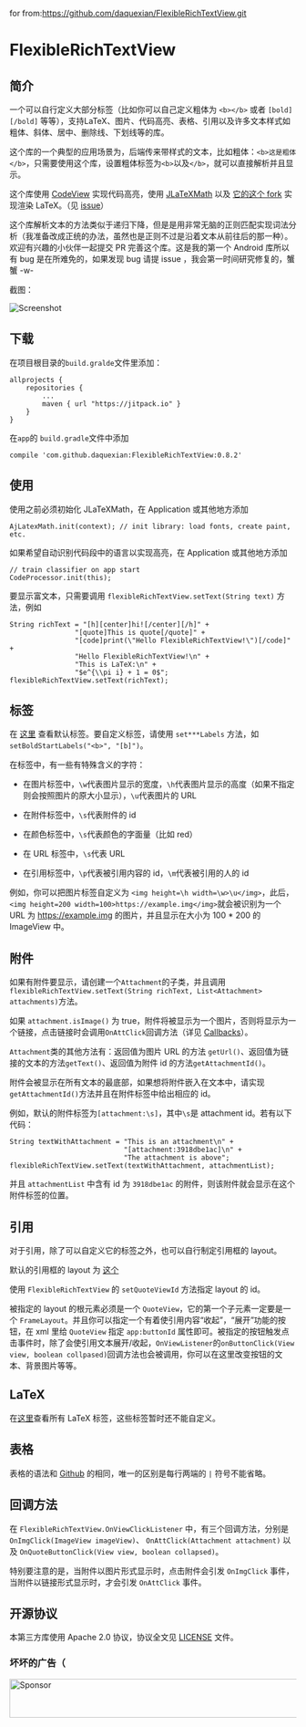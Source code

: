 
for from:https://github.com/daquexian/FlexibleRichTextView.git

# FlexibleRichTextView

## 简介

一个可以自行定义大部分标签（比如你可以自己定义粗体为 `<b></b>` 或者 `[bold][/bold]` 等等），支持LaTeX、图片、代码高亮、表格、引用以及许多文本样式如粗体、斜体、居中、删除线、下划线等的库。

这个库的一个典型的应用场景为，后端传来带样式的文本，比如粗体：`<b>这是粗体</b>`，只需要使用这个库，设置粗体标签为`<b>`以及`</b>`，就可以直接解析并且显示。

这个库使用 [CodeView](https://github.com/Softwee/codeview-android) 实现代码高亮，使用 [JLaTeXMath](https://github.com/mksmbrtsh/jlatexmath-android) 以及 [它的这个 fork](https://github.com/sixgodIT/JLaTexMath-andriod) 实现渲染 LaTeX。（见 [issue](https://github.com/daquexian/FlexibleRichTextView/issues/1)）

这个库解析文本的方法类似于递归下降，但是是用非常无脑的正则匹配实现词法分析（我准备改成正统的办法，虽然也是正则不过是沿着文本从前往后的那一种）。欢迎有兴趣的小伙伴一起提交 PR 完善这个库。这是我的第一个 Android 库所以有 bug 是在所难免的，如果发现 bug 请提 issue ，我会第一时间研究修复的，蟹蟹 -w-

截图：


![Screenshot](screencap.png)

## 下载

在项目根目录的`build.gralde`文件里添加：
```
allprojects {
    repositories {
        ...
        maven { url "https://jitpack.io" }
    }
}
```
在`app`的 `build.gradle`文件中添加
```
compile 'com.github.daquexian:FlexibleRichTextView:0.8.2'
```

## 使用

使用之前必须初始化 JLaTeXMath，在 Application 或其他地方添加
```
AjLatexMath.init(context); // init library: load fonts, create paint, etc.
```
如果希望自动识别代码段中的语言以实现高亮，在 Application 或其他地方添加
```
// train classifier on app start
CodeProcessor.init(this);
```
要显示富文本，只需要调用 `flexibleRichTextView.setText(String text)` 方法，例如
```
String richText = "[h][center]hi![/center][/h]" +
                "[quote]This is quote[/quote]" +
                "[code]print(\"Hello FlexibleRichTextView!\")[/code]" +
                "Hello FlexibleRichTextView!\n" +
                "This is LaTeX:\n" +
                "$e^{\\pi i} + 1 = 0$";
flexibleRichTextView.setText(richText);
```

## 标签

在 [这里](https://github.com/daquexian/FlexibleRichTextView/blob/master/library/src/main/java/com/daquexian/flexiblerichtextview/Tokenizer.java#L711) 查看默认标签。要自定义标签，请使用 `set***Labels` 方法，如 `setBoldStartLabels("<b>", "[b]")`。

在标签中，有一些有特殊含义的字符：
* 在图片标签中，`\w`代表图片显示的宽度，`\h`代表图片显示的高度（如果不指定则会按照图片的原大小显示），`\u`代表图片的 URL

* 在附件标签中，`\s`代表附件的 id

* 在颜色标签中，`\s`代表颜色的字面量（比如 red）

* 在 URL 标签中，`\s`代表 URL

* 在引用标签中，`\p`代表被引用内容的 id，`\m`代表被引用的人的 id

例如，你可以把图片标签自定义为 `<img height=\h width=\w>\u</img>`，此后，`<img height=200 width=100>https://example.img</img>`就会被识别为一个 URL 为 https://example.img 的图片，并且显示在大小为 100 * 200 的 ImageView 中。

## 附件

如果有附件要显示，请创建一个`Attachment`的子类，并且调用`flexibleRichTextView.setText(String richText, List<Attachment> attachments)`方法。

如果 `attachment.isImage()` 为 true，附件将被显示为一个图片，否则将显示为一个链接，点击链接时会调用`OnAttClick`回调方法（详见 [Callbacks](#callbacks)）。

`Attachment`类的其他方法有：返回值为图片 URL 的方法 `getUrl()`、返回值为链接的文本的方法`getText()`、返回值为附件 id 的方法`getAttachmentId()`。

附件会被显示在所有文本的最底部，如果想将附件嵌入在文本中，请实现 `getAttachmentId()`方法并且在附件标签中给出相应的 id。

例如，默认的附件标签为`[attachment:\s]`，其中`\s`是 attachment id。若有以下代码：
```
String textWithAttachment = "This is an attachment\n" +
                            "[attachment:3918dbe1ac]\n" +
                            "The attachment is above";
flexibleRichTextView.setText(textWithAttachment, attachmentList);
```
并且 `attachmentList` 中含有 id 为 `3918dbe1ac` 的附件，则该附件就会显示在这个附件标签的位置。

## 引用

对于引用，除了可以自定义它的标签之外，也可以自行制定引用框的 layout。

默认的引用框的 layout 为 [这个](https://github.com/daquexian/FlexibleRichTextView/blob/master/library/src/main/res/layout/default_quote_view.xml)

使用 `FlexibleRichTextView` 的 `setQuoteViewId` 方法指定 layout 的 id。

被指定的 layout 的根元素必须是一个 `QuoteView`，它的第一个子元素一定要是一个 `FrameLayout`。并且你可以指定一个有着使引用内容“收起”，“展开”功能的按钮，在 xml 里给 `QuoteView` 指定 `app:buttonId` 属性即可。被指定的按钮触发点击事件时，除了会使引用文本展开/收起，`OnViewListener`的`onButtonClick(View view, boolean collpased)`回调方法也会被调用，你可以在这里改变按钮的文本、背景图片等等。

## LaTeX

在[这里](https://github.com/daquexian/FlexibleRichTextView/blob/master/library/src/main/java/com/daquexian/flexiblerichtextview/Tokenizer.java#L339)查看所有 LaTeX 标签，这些标签暂时还不能自定义。

## 表格

表格的语法和 [Github](https://help.github.com/articles/organizing-information-with-tables/) 的相同，唯一的区别是每行两端的 `|` 符号不能省略。

## 回调方法

在 `FlexibleRichTextView.OnViewClickListener` 中，有三个回调方法，分别是 `OnImgClick(ImageView imageView)`、 `OnAttClick(Attachment attachment)` 以及 `OnQuoteButtonClick(View view, boolean collapsed)`。

特别要注意的是，当附件以图片形式显示时，点击附件会引发 `OnImgClick` 事件，当附件以链接形式显示时，才会引发 `OnAttClick` 事件。

## 开源协议

本第三方库使用 Apache 2.0 协议，协议全文见 [LICENSE](https://github.com/daquexian/FlexibleRichTextView/blob/master/LICENSE) 文件。

### 坏坏的广告（
<a target='_blank' rel='nofollow' href='https://app.codesponsor.io/link/HheJ5k484xckBrpik49ftHkY/daquexian/FlexibleRichTextView'>
  <img alt='Sponsor' width='888' height='68' src='https://app.codesponsor.io/embed/HheJ5k484xckBrpik49ftHkY/daquexian/FlexibleRichTextView.svg' />
</a>
